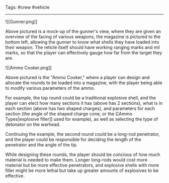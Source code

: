 Tags:
#crew
#vehicle

---

![[Gunner.png]]

Above pictured is a mock-up of the gunner's view, where they are given an overview of the facing of various weapons, the magazine is pictured to the bottom left, allowing the gunner to know what shells they have loaded into their weapon. The reticle itself should have working ranging marks and mil marks, so that the player can effectively gauge how far from the target they are.


![[Ammo Cooker.png]]

Above pictured is the "Ammo Cooker," where a player can design and allocate the rounds to be loaded into a magazine, with the player being able to modify various parameters of the ammo.

For example, the top round could be a traditional explosive shell, and the player can elect how many sections it has (above has 2 sections), what is in each section (above has two shaped charges), and parameters for each section (the angle of the shaped charge cone, or the [[Ammo Types|explosive filler]] used for example), as well as selecting the type of detonator on the warhead.

Continuing the example, the second round could be a long-rod penetrator, and the player could be responsible for deciding the length of the penetrator and the angle of the tip. 

While designing these rounds, the player should be concious of how much material is needed to make them. Longer long-rods would cost more material but be more effective penetrators, and explosive shells with more filler might be more lethal but take up greater amounts of explosives to be effective. 